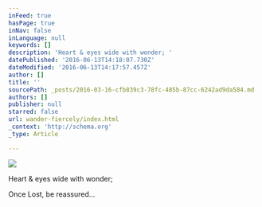```yaml
---
inFeed: true
hasPage: true
inNav: false
inLanguage: null
keywords: []
description: 'Heart & eyes wide with wonder; '
datePublished: '2016-06-13T14:18:07.730Z'
dateModified: '2016-06-13T14:17:57.457Z'
author: []
title: ''
sourcePath: _posts/2016-03-16-cfb839c3-78fc-485b-87cc-6242ad9da584.md
authors: []
publisher: null
starred: false
url: wander-fiercely/index.html
_context: 'http://schema.org'
_type: Article

---
```

![](https://the-grid-user-content.s3-us-west-2.amazonaws.com/605c83cd-f964-4673-b2d0-760f4f29d1f8.png)

Heart & eyes wide with wonder; 

Once Lost, be reassured...